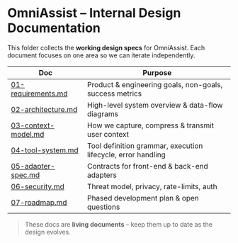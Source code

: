 # OmniAssist – Internal Design Documentation

This folder collects the **working design specs** for OmniAssist. Each document focuses on one area
so we can iterate independently.

| Doc                                        | Purpose                                                      |
| ------------------------------------------ | ------------------------------------------------------------ |
| [01-requirements.md](01-requirements.md)   | Product & engineering goals, non-goals, success metrics      |
| [02-architecture.md](02-architecture.md)   | High-level system overview & data-flow diagrams              |
| [03-context-model.md](03-context-model.md) | How we capture, compress & transmit user context             |
| [04-tool-system.md](04-tool-system.md)     | Tool definition grammar, execution lifecycle, error handling |
| [05-adapter-spec.md](05-adapter-spec.md)   | Contracts for front-end & back-end adapters                  |
| [06-security.md](06-security.md)           | Threat model, privacy, rate-limits, auth                     |
| [07-roadmap.md](07-roadmap.md)             | Phased development plan & open questions                     |

> These docs are **living documents** – keep them up to date as the design evolves.
